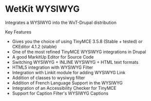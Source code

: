 WetKit WYSIWYG
==============
Integrates a WYSIWYG into the WxT-Drupal distribution

Key Features
* Gives you the choice of using TinyMCE 3.5.8 (Stable + tested) or CKEditor 4.1.2 (stable)
* One of the most refined TinyMCE WYSIWYG integrations in Drupal
* A good MarkitUp Editor for Source Code
* Switching WYSIWYG + INLINE WYSIWYG + HTML text formats
* HTML5 integration with WYSIWYG Filter
* Integration with Linkit module for adding WYSIWYG Link
* Addition of classes to wysiwyg filter
* Addition of French Language Support in the WYSIWYG
* Integration of an Accessibility Checker for TinyMCE
* Support for Caption Filter's WYSIWYG Captions
